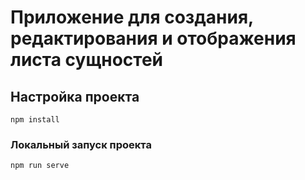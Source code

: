 # Приложение для создания, редактирования и отображения листа сущностей

## Настройка проекта

```
npm install
```

### Локальный запуск проекта

```
npm run serve
```

